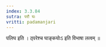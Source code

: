 ```yaml
---
index: 3.3.84
sutra: परौ घः
vritti: padamanjari
---
```


 पलिघ इति । ठ्परेश्च घाङ्कयोःऽ इति विभाषा लत्वम् ॥
